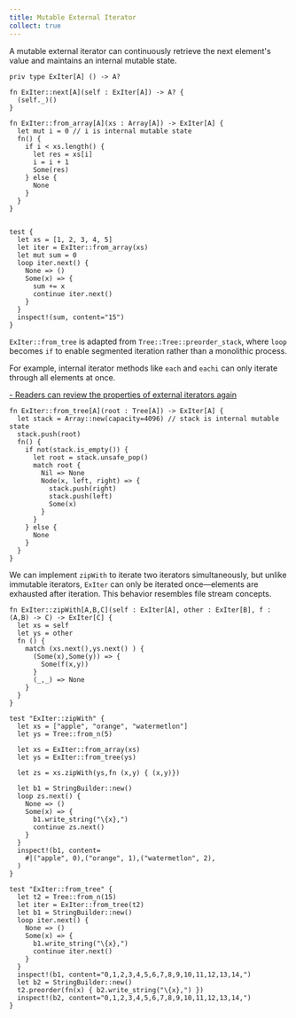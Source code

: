 ```yaml
---
title: Mutable External Iterator
collect: true
---
```


A mutable external iterator can continuously retrieve the next element's value and maintains an internal mutable state.

```moonbit
priv type ExIter[A] () -> A?

fn ExIter::next[A](self : ExIter[A]) -> A? {
  (self._)()
}
```

```moonbit
fn ExIter::from_array[A](xs : Array[A]) -> ExIter[A] {
  let mut i = 0 // i is internal mutable state
  fn() {
    if i < xs.length() {
      let res = xs[i]
      i = i + 1
      Some(res)
    } else {
      None
    }
  }
}


test {
  let xs = [1, 2, 3, 4, 5]
  let iter = ExIter::from_array(xs)
  let mut sum = 0
  loop iter.next() {
    None => ()
    Some(x) => {
      sum += x
      continue iter.next()
    }
  }
  inspect!(sum, content="15")
}
```

`ExIter::from_tree` is adapted from `Tree::Tree::preorder_stack`,
where `loop` becomes `if` to enable segmented iteration rather than a monolithic process.

For example, internal iterator methods like `each` and `eachi` can only iterate through all elements at once.

[- Readers can review the properties of external iterators again](/blog/iterator/internal-vs-external.md#:embed)

```moonbit
fn ExIter::from_tree[A](root : Tree[A]) -> ExIter[A] {
  let stack = Array::new(capacity=4096) // stack is internal mutable state
  stack.push(root)
  fn() {
    if not(stack.is_empty()) {
      let root = stack.unsafe_pop()
      match root {
        Nil => None
        Node(x, left, right) => {
          stack.push(right)
          stack.push(left)
          Some(x)
        }
      }
    } else {
      None
    }
  }
}
```

We can implement `zipWith` to iterate two iterators simultaneously,
but unlike immutable iterators, `ExIter` can only be iterated once—elements are exhausted after iteration.
This behavior resembles file stream concepts.

```moonbit
fn ExIter::zipWith[A,B,C](self : ExIter[A], other : ExIter[B], f : (A,B) -> C) -> ExIter[C] {
  let xs = self
  let ys = other
  fn () {
    match (xs.next(),ys.next() ) {
      (Some(x),Some(y)) => {
        Some(f(x,y))
      }
      (_,_) => None
    }
  }
}

test "ExIter::zipWith" {
  let xs = ["apple", "orange", "watermetlon"]
  let ys = Tree::from_n(5)

  let xs = ExIter::from_array(xs)
  let ys = ExIter::from_tree(ys)

  let zs = xs.zipWith(ys,fn (x,y) { (x,y)})

  let b1 = StringBuilder::new()
  loop zs.next() {
    None => ()
    Some(x) => {
      b1.write_string("\{x},")
      continue zs.next()
    }
  }
  inspect!(b1, content=
    #|("apple", 0),("orange", 1),("watermetlon", 2),
  )
}

test "ExIter::from_tree" {
  let t2 = Tree::from_n(15)
  let iter = ExIter::from_tree(t2)
  let b1 = StringBuilder::new()
  loop iter.next() {
    None => ()
    Some(x) => {
      b1.write_string("\{x},")
      continue iter.next()
    }
  }
  inspect!(b1, content="0,1,2,3,4,5,6,7,8,9,10,11,12,13,14,")
  let b2 = StringBuilder::new()
  t2.preorder(fn(x) { b2.write_string("\{x},") })
  inspect!(b2, content="0,1,2,3,4,5,6,7,8,9,10,11,12,13,14,")
}
```
